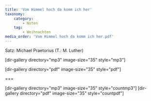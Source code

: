 ```yaml
---
title: 'Vom Himmel hoch da komm ich her'
taxonomy:
    category:
        - Noten
    tag:
        - Weihnachten
media_order: 'Vom Himmel hoch da komm ich her.pdf'
---
```


Satz: Michael Praetorius (T.: M. Luther)

[dir-gallery directory="mp3" image-size="35" style="mp3"]

[dir-gallery directory="pdf" image-size="35" style="pdf"]

===

[dir-gallery directory="mp3" image-size="35" style="countmp3"]
[dir-gallery directory="pdf" image-size="35" style="countpdf"]